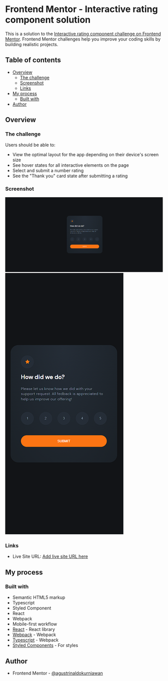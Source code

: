 # Frontend Mentor - Interactive rating component solution

This is a solution to the [Interactive rating component challenge on Frontend Mentor](https://www.frontendmentor.io/challenges/interactive-rating-component-koxpeBUmI). Frontend Mentor challenges help you improve your coding skills by building realistic projects.

## Table of contents

- [Overview](#overview)
  - [The challenge](#the-challenge)
  - [Screenshot](#screenshot)
  - [Links](#links)
- [My process](#my-process)
  - [Built with](#built-with)
- [Author](#author)

## Overview

### The challenge

Users should be able to:

- View the optimal layout for the app depending on their device's screen size
- See hover states for all interactive elements on the page
- Select and submit a number rating
- See the "Thank you" card state after submitting a rating

### Screenshot

![Desktop](screenshot/desktop.png)
![Mobile](screenshot/mobile.png)

### Links

- Live Site URL: [Add live site URL here](https://rating-card-frontendmentor-m1sxs04rq-agustrinaldokurniawan.vercel.app)

## My process

### Built with

- Semantic HTML5 markup
- Typescript
- Styled Component
- React
- Webpack
- Mobile-first workflow
- [React](https://reactjs.org/) - React library
- [Webpack](https://webpack.js.org/) - Webpack
- [Typescript](https://www.typescriptlang.org/) - Webpack
- [Styled Components](https://styled-components.com/) - For styles

## Author

- Frontend Mentor - [@agustrinaldokurniawan](https://www.frontendmentor.io/profile/agustrinaldokurniawan)
